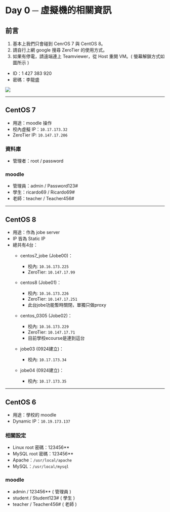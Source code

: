 # Day 0 ─ 虛擬機的相關資訊

## 前言

1. 基本上我們只會碰到 CenrOS 7 與 CentOS 8。
2. 請自行上網 google 搜尋 ZeroTier 的使用方式。
3. 如果有停電，請遠端連上 Teamviewer，從 Host 重開 VM。( 螢幕解鎖方式如圖所示 )

- ID：1 427 383 920
- 密碼：李龍盛

![](https://i.imgur.com/h0vRFEm.png)

---

## CentOS 7

- 用途：moodle 操作
- 校內虛擬 IP：`10.17.173.32`
- ZeroTier IP: `10.147.17.206`

### 資料庫

- 管理者：root / password

### moodle

- 管理員：admin / Password123#
- 學生：ricardo69 / Ricardo69#
- 老師：teacher / Teacher456#

---

## CentOS 8

- 用途：作為 jobe server
- IP 皆為 Static IP
- 總共有4台：
    * centos7_jobe (Jobe00)：
        * 校內: `10.16.173.225`
        * ZeroTier: `10.147.17.99`

    * centos8 (Jobe01)：
        * 校內: `10.16.173.226`
        * ZeroTier: `10.147.17.251`
        * 此台jobe功能暫時關閉，單獨只做proxy

    * centos_0305 (Jobe02)：
        * 校內: `10.16.173.229`
        * ZeroTier: `10.147.17.71`
        * 目前學校ecourse是連到這台

    * jobe03 (0924建立)：
        * 校內: `10.17.173.34`

    * jobe04 (0924建立)：
        * 校內: `10.17.173.35`

---

## CentOS 6

- 用途：學校的 moodle
- Dynamic IP：`10.19.173.137`


### 相關設定

- Linux root 密碼：123456**
- MySQL root 密碼：123456**
- Apache：`/usr/local/apache`
- MySQL：`/usr/local/mysql`

### moodle

- admin / 123456** ( 管理員 )
- student / Student123# ( 學生 )
- teacher / Teacher456# ( 老師 )